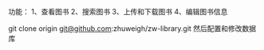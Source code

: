 功能：
1、查看图书
2、搜索图书
3、上传和下载图书
4、编辑图书信息

git clone origin  git@github.com:zhuweigh/zw-library.git
然后配置和修改数据库
